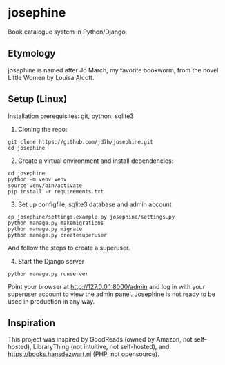 # josephine
Book catalogue system in Python/Django.

## Etymology
josephine is named after Jo March, my favorite bookworm, from the novel Little Women by Louisa Alcott. 

## Setup (Linux)

Installation prerequisites: git, python, sqlite3

1. Cloning the repo:
```
git clone https://github.com/jd7h/josephine.git
cd josephine
```
2. Create a virtual environment and install dependencies:
```
cd josephine
python -m venv venv
source venv/bin/activate
pip install -r requirements.txt
```
3. Set up configfile, sqlite3 database and admin account
```
cp josephine/settings.example.py josephine/settings.py
python manage.py makemigrations
python manage.py migrate
python manage.py createsuperuser
```
And follow the steps to create a superuser.

4. Start the Django server
```
python manage.py runserver
```
Point your browser at http://127.0.0.1:8000/admin and log in with your superuser account to view the admin panel.
Josephine is not ready to be used in production in any way.

## Inspiration
This project was inspired by GoodReads (owned by Amazon, not self-hosted), LibraryThing (not intuitive, not self-hosted), and https://books.hansdezwart.nl (PHP, not opensource). 
